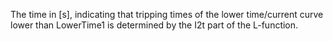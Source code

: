 ﻿The time in [s], indicating that tripping times of the lower time/current curve lower than LowerTime1 is determined by the I2t part of the L-function.